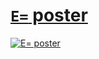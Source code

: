# [`E=` poster](https://s9a.github.io/E/)

[![`E=` poster](https://user-images.githubusercontent.com/949985/49286340-b8366880-f44e-11e8-8d16-5625f5abdb1e.png)](https://s9a.github.io/E/)
